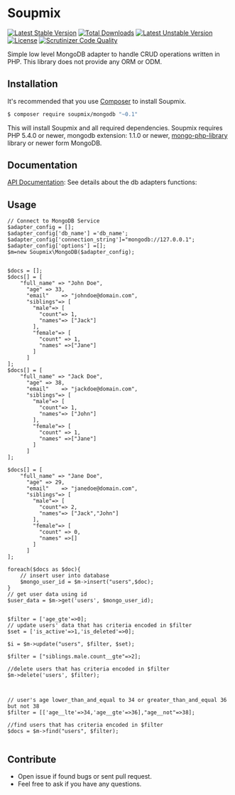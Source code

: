# Soupmix


[![Latest Stable Version](https://poser.pugx.org/soupmix/mongodb/v/stable)](https://packagist.org/packages/soupmix/mongodb) [![Total Downloads](https://poser.pugx.org/soupmix/mongodb/downloads)](https://packagist.org/packages/soupmix/mongodb) [![Latest Unstable Version](https://poser.pugx.org/soupmix/mongodb/v/unstable)](https://packagist.org/packages/soupmix/mongodb) [![License](https://poser.pugx.org/soupmix/mongodb/license)](https://packagist.org/packages/soupmix/mongodb)
[![Scrutinizer Code Quality](https://scrutinizer-ci.com/g/soupmix/mongodb/badges/quality-score.png?b=master)](https://scrutinizer-ci.com/g/soupmix/mongodb/)

Simple low level  MongoDB adapter to handle CRUD operations written in PHP. This library does not provide any ORM or ODM. 


## Installation

It's recommended that you use [Composer](https://getcomposer.org/) to install Soupmix.

```bash
$ composer require soupmix/mongodb "~0.1"
```

This will install Soupmix and all required dependencies. Soupmix requires PHP 5.4.0 or newer, mongodb extension: 1.1.0 or newer, [mongo-php-library](https://github.com/mongodb/mongo-php-library) library  or newer form MongoDB.

## Documentation

[API Documentation](https://github.com/soupmix/base/blob/master/docs/API_Documentation.md): See details about the db adapters functions:

## Usage
```
// Connect to MongoDB Service
$adapter_config = [];
$adapter_config['db_name'] ='db_name';
$adapter_config['connection_string']="mongodb://127.0.0.1";
$adapter_config['options'] =[];
$m=new Soupmix\MongoDB($adapter_config);


$docs = [];
$docs[] = [
    "full_name" => "John Doe",
      "age" => 33,
      "email"    => "johndoe@domain.com",
      "siblings"=> [
        "male"=> [
          "count"=> 1,
          "names"=> ["Jack"]
        ],
        "female"=> [
          "count" => 1,
          "names" =>["Jane"]
        ]      
      ]
];
$docs[] = [
    "full_name" => "Jack Doe",
      "age" => 38,
      "email"    => "jackdoe@domain.com",
      "siblings"=> [
        "male"=> [
          "count"=> 1,
          "names"=> ["John"]
        ],
        "female"=> [
          "count" => 1,
          "names" =>["Jane"]
        ]      
      ]
];

$docs[] = [
    "full_name" => "Jane Doe",
      "age" => 29,
      "email"    => "janedoe@domain.com",
      "siblings"=> [
        "male"=> [
          "count"=> 2,
          "names"=> ["Jack","John"]
        ],
        "female"=> [
          "count" => 0,
          "names" =>[]
        ]      
      ]
];

foreach($docs as $doc){
    // insert user into database
    $mongo_user_id = $m->insert("users",$doc);
}
// get user data using id
$user_data = $m->get('users', $mongo_user_id);


$filter = ['age_gte'=>0];
// update users' data that has criteria encoded in $filter
$set = ['is_active'=>1,'is_deleted'=>0];

$i = $m->update("users", $filter, $set);

$filter = ["siblings.male.count__gte"=>2];

//delete users that has criteria encoded in $filter
$m->delete('users', $filter);



// user's age lower_than_and_equal to 34 or greater_than_and_equal 36 but not 38
$filter = [['age__lte'=>34,'age__gte'=>36],"age__not"=>38];

//find users that has criteria encoded in $filter
$docs = $m->find("users", $filter);


```



## Contribute
* Open issue if found bugs or sent pull request.
* Feel free to ask if you have any questions.
